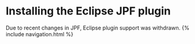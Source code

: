 # Installing the Eclipse JPF plugin #

Due to recent changes in JPF, Eclipse plugin support was withdrawn.
{% include navigation.html %}
